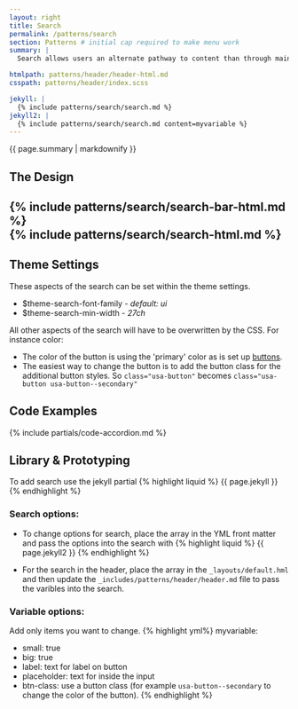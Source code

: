 ```yaml
---
layout: right
title: Search
permalink: /patterns/search
section: Patterns # initial cap required to make menu work
summary: |
  Search allows users an alternate pathway to content than through main navigation. This search widget is often used on header elements, or in page, to start the search journey. _See the [Search Results Template](/templates/search) - for more information on how search functions._

htmlpath: patterns/header/header-html.md
csspath: patterns/header/index.scss

jekyll: |
  {% include patterns/search/search.md %}
jekyll2: |
  {% include patterns/search/search.md content=myvariable %}
---
```


{{ page.summary | markdownify }}

## The Design
{% include patterns/search/search-bar-html.md %}
<br>
{% include patterns/search/search-html.md %}
---

## Theme Settings
These aspects of the search can be set within the theme settings.

- $theme-search-font-family - _default: ui_
- $theme-search-min-width - _27ch_


All other aspects of the search will have to be overwritten by the CSS. For instance color:
- The color of the button is using the 'primary' color as is set up [buttons](/styles/buttons).
- The easiest way to change the button is to add the button class for the additional button styles. So `class="usa-button"` becomes `class="usa-button usa-button--secondary"`

## Code Examples
{% include partials/code-accordion.md %}

## Library & Prototyping

To add search use the jekyll partial 
{% highlight liquid %}
  {{ page.jekyll }}
{% endhighlight %}

### Search options:
- To change options for search, place the array in the YML front matter and pass the options into the search with
{% highlight liquid %}
  {{ page.jekyll2 }}
{% endhighlight %}

- For the search in the header, place the array in the `_layouts/default.hml` and then update the `_includes/patterns/header/header.md` file to pass the varibles into the search.

### Variable options:
Add only items you want to change.
{% highlight yml%}
myvariable:
  - small: true 
  - big: true
  - label: text for label on button
  - placeholder: text for inside the input
  - btn-class: use a button class (for example `usa-button--secondary` to change the color of the button).
{% endhighlight %}